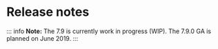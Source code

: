 # Release notes

::: info
**Note:** The 7.9 is currently work in progress (WIP). The 7.9.0 GA is planned on June 2019.
:::